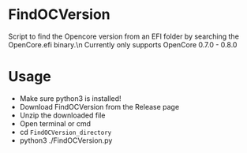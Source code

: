 # FindOCVersion
Script to find the Opencore version from an EFI folder by searching the OpenCore.efi binary.\n
Currently only supports OpenCore 0.7.0 - 0.8.0

# Usage
- Make sure python3 is installed!
- Download FindOCVersion from the Release page
- Unzip the downloaded file
- Open terminal or cmd
- cd `FindOCVersion_directory`
- python3 ./FindOCVersion.py
